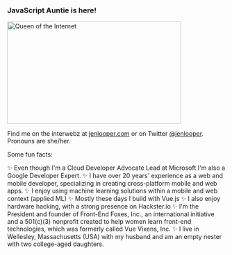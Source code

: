 ###  JavaScript Auntie is here!

<img alt="Queen of the Internet" border="0" height="236" src="http://image.blingee.com/images19/content/output/000/000/000/833/858545211_256285.gif" title="Queen of the Internet" width="400" />

Find me on the interwebz at [jenlooper.com](http://jenlooper.com) or on Twitter [@jenlooper](http://twitter.com/jenlooper). Pronouns are she/her. 

Some fun facts:

✨ Even though I'm a Cloud Developer Advocate Lead at Microsoft I'm also a Google Developer Expert.
✨ I have over 20 years' experience as a web and mobile developer, specializing in creating cross-platform mobile and web apps. 
✨ I enjoy using machine learning solutions within a mobile and web context (applied ML)
✨ Mostly these days I build with Vue.js
✨ I also enjoy hardware hacking, with a strong presence on Hackster.io
✨ I'm the President and founder of Front-End Foxes, Inc., an international initiative and a 501(c)(3) nonprofit created to help women learn front-end technologies, which was formerly called Vue Vixens, Inc. 
✨ I live in Wellesley, Massachusetts (USA) with my husband and am an empty nester with two college-aged daughters.
